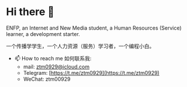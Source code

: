 # Hi there 👋

ENFP, an Internet and New Media student, a Human Resources (Service) learner, a development starter.

一个传播学学生，一个人力资源（服务）学习者，一个编程小白。

- 📫 How to reach me 如何联系我:
  - mail: [ztm0929@icloud.com](mailto:ztm0929@icloud.com)
  - Telegram: [https://t.me/ztm0929](https://t.me/ztm0929)
  - WeChat: ztm00929

<!--
**ztm0929/ztm0929** is a ✨ _special_ ✨ repository because its `README.md` (this file) appears on your GitHub profile.

Here are some ideas to get you started:

- 🔭 I’m currently working on ...
- 🌱 I’m currently learning ...
- 👯 I’m looking to collaborate on ...
- 🤔 I’m looking for help with ...
- 💬 Ask me about ...
- 📫 How to reach me: ...
- 😄 Pronouns: ...
- ⚡ Fun fact: ...
-->
